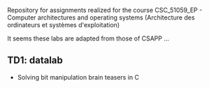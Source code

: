 Repository for assignments realized for the course CSC_51059_EP - Computer architectures and operating systems (Architecture des ordinateurs et systèmes d'exploitation)

It seems these labs are adapted from those of CSAPP ...

## TD1: datalab

- Solving bit manipulation brain teasers in C

